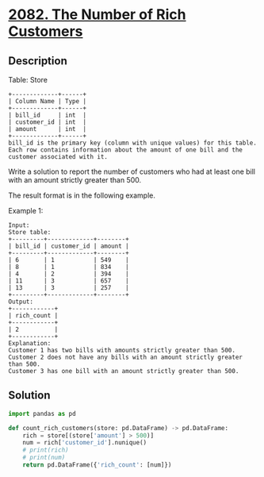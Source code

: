 # [2082. The Number of Rich Customers](https://leetcode.com/problems/the-number-of-rich-customers/)

## Description

Table: Store
```
+-------------+------+
| Column Name | Type |
+-------------+------+
| bill_id     | int  |
| customer_id | int  |
| amount      | int  |
+-------------+------+
bill_id is the primary key (column with unique values) for this table.
Each row contains information about the amount of one bill and the customer associated with it.
 ```

Write a solution to report the number of customers who had at least one bill with an amount strictly greater than 500.

The result format is in the following example.

Example 1:
```
Input: 
Store table:
+---------+-------------+--------+
| bill_id | customer_id | amount |
+---------+-------------+--------+
| 6       | 1           | 549    |
| 8       | 1           | 834    |
| 4       | 2           | 394    |
| 11      | 3           | 657    |
| 13      | 3           | 257    |
+---------+-------------+--------+
Output: 
+------------+
| rich_count |
+------------+
| 2          |
+------------+
Explanation: 
Customer 1 has two bills with amounts strictly greater than 500.
Customer 2 does not have any bills with an amount strictly greater than 500.
Customer 3 has one bill with an amount strictly greater than 500.
```

## Solution

``` python
import pandas as pd

def count_rich_customers(store: pd.DataFrame) -> pd.DataFrame:
    rich = store[(store['amount'] > 500)]
    num = rich['customer_id'].nunique()
    # print(rich)
    # print(num)
    return pd.DataFrame({'rich_count': [num]})
```